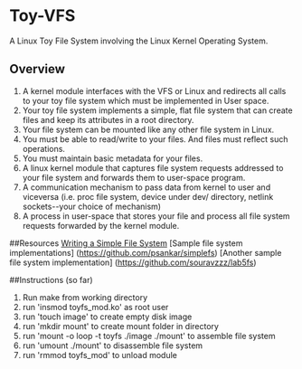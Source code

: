# Toy-VFS
A Linux Toy File System involving the Linux Kernel Operating System.


## Overview
1. A kernel module interfaces with the VFS or Linux and redirects all calls to your toy file system which must be implemented in User space.
2. Your toy file system implements a simple, flat file system that can create files and keep its attributes in a root directory.
3. Your file system can be mounted like any other file system in Linux.
4. You must be able to read/write to your files. And files must reflect such operations.
5. You must maintain basic metadata for your files.
6. A linux kernel module that captures file system requests addressed to your file system and forwards them to user-space program.
7. A communication mechanism to pass data from kernel to user and viceversa (i.e. proc file system, device under dev/ directory, netlink sockets--your choice of mechanism)
8. A process in user-space that stores your file and process all file system requests forwarded by the kernel module.

##Resources
[Writing a Simple File System](http://www2.comp.ufscar.br/~helio/fs/rkfs.html)
[Sample file system implementations] (https://github.com/psankar/simplefs)
[Another sample file system implementation] (https://github.com/souravzzz/lab5fs)

##Instructions (so far)
1. Run make from working directory
2. run 'insmod toyfs_mod.ko' as root user
3. run 'touch image' to create empty disk image
4. run 'mkdir mount' to create mount folder in directory
5. run 'mount -o loop -t toyfs ./image ./mount' to assemble file system
6. run 'umount ./mount' to disassemble file system
7. run 'rmmod toyfs_mod' to unload module 

